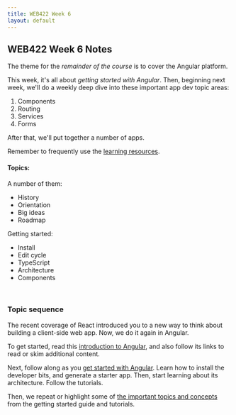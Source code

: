 ```yaml
---
title: WEB422 Week 6
layout: default
---
```


## WEB422 Week 6 Notes

The theme for the *remainder of the course* is to cover the Angular platform.  

This week, it's all about *getting started with Angular*. Then, beginning next week, we'll do a weekly deep dive into these important app dev topic areas:
1. Components
2. Routing
3. Services
4. Forms

After that, we'll put together a number of apps. 

Remember to frequently use the [learning resources](/resources).

#### Topics:

A number of them:
* History
* Orientation
* Big ideas
* Roadmap

Getting started:
* Install
* Edit cycle
* TypeScript
* Architecture
* Components

<br>

### Topic sequence

The recent coverage of React introduced you to a new way to think about building a client-side web app. Now, we do it again in Angular.  

To get started, read this [introduction to Angular](angular-intro), and also follow its links to read or skim additional content.

Next, follow along as you [get started with Angular](angular-get-started). Learn how to install the developer bits, and generate a starter app. Then, start learning about its architecture. Follow the tutorials. 

Then, we repeat or highlight some of [the important topics and concepts](angular-architecture) from the getting started guide and tutorials. 

<br>
